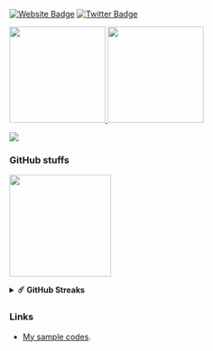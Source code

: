 
[![Website Badge](https://img.shields.io/badge/Website-3b5998?style=flat-square&logo=Safari&logoColor=white)](https://nyoho.jp)
[![Twitter Badge](https://img.shields.io/badge/-Twitter-00acee?style=flat-square&logo=Twitter&logoColor=white)](https://twitter.com/NeXTSTEP2OSX)

<p>
<a href="https://github.com/Nyoho">
  <img height="170px" src="https://github-readme-stats.vercel.app/api?username=Nyoho&show_icons=true&theme=dracula" />
</a>
<a href="https://github.com/Nyoho">
  <img height="170px" src="https://github-readme-stats.vercel.app/api/top-langs/?username=Nyoho&layout=compact&show_icons=true&theme=dracula" />
</a>
</p>

[![](https://gitwar.herokuapp.com/badge?username=Nyoho&label=Gitwar%20Profile%20Score&style=for-the-badge&color=0088cc)](https://gitwar.herokuapp.com/)

### GitHub stuffs

<a href="https://git.io/streak-stats"><img height="180em" src="https://github-readme-streak-stats-lac-nine.vercel.app?user=Nyoho&theme=radical&hide_border=true" /></a>

<details>	
  <summary><b>☄️ GitHub Streaks</b></summary>

  <br />
  <a href="https://git.io/streak-stats"><img height="180em" src="https://github-readme-streak-stats-lac-nine.vercel.app?user=Nyoho&theme=radical&hide_border=true" /></a>
</details>

### Links

- [My sample codes](https://github.com/NyohoSampleCodes).
